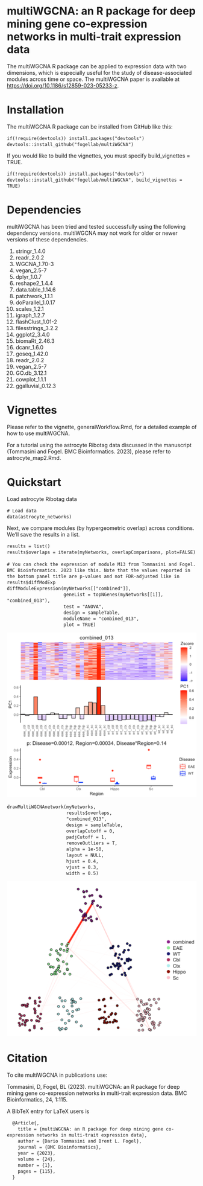 # multiWGCNA: an R package for deep mining gene co-expression networks in multi-trait expression data

The multiWGCNA R package can be applied to expression data with two dimensions, which is especially useful for the study of disease-associated modules across time or space. The multiWGCNA paper is available at https://doi.org/10.1186/s12859-023-05233-z. 

# Installation 
The multiWGCNA R package can be installed from GitHub like this: 
```
if(!require(devtools)) install.packages("devtools")
devtools::install_github("fogellab/multiWGCNA")
```

If you would like to build the vignettes, you must specify build_vignettes = TRUE. 
```
if(!require(devtools)) install.packages("devtools")
devtools::install_github("fogellab/multiWGCNA", build_vignettes = TRUE)
```


# Dependencies

multiWGCNA has been tried and tested successfully using the following dependency versions. multiWGCNA may not work for older or newer versions of these dependencies. 

1. stringr_1.4.0
2. readr_2.0.2
3. WGCNA_1.70-3
4. vegan_2.5-7
5. dplyr_1.0.7
6. reshape2_1.4.4
7. data.table_1.14.6
8. patchwork_1.1.1
9. doParallel_1.0.17
10. scales_1.2.1
11. igraph_1.2.7
12. flashClust_1.01-2
13. filesstrings_3.2.2
14. ggplot2_3.4.0
15. biomaRt_2.46.3
16. dcanr_1.6.0
17. goseq_1.42.0
18. readr_2.0.2
19. vegan_2.5-7 
20. GO.db_3.12.1
21. cowplot_1.1.1
22. ggalluvial_0.12.3

# Vignettes

Please refer to the vignette, generalWorkflow.Rmd, for a detailed example of how to use multiWGCNA.

For a tutorial using the astrocyte Ribotag data discussed in the manuscript (Tommasini and Fogel. BMC Bioinformatics. 2023), please refer to astrocyte_map2.Rmd.  

# Quickstart

Load astrocyte Ribotag data
```
# Load data
data(astrocyte_networks)
```
Next, we compare modules (by hypergeometric overlap) across conditions. We’ll save the results in a list.

```
results = list()
results$overlaps = iterate(myNetworks, overlapComparisons, plot=FALSE)

# You can check the expression of module M13 from Tommasini and Fogel. BMC Bioinformatics. 2023 like this. Note that the values reported in the bottom panel title are p-values and not FDR-adjusted like in results$diffModExp
diffModuleExpression(myNetworks[["combined"]], 
                     geneList = topNGenes(myNetworks[[1]], "combined_013"), 
                     test = "ANOVA",
                     design = sampleTable,
                     moduleName = "combined_013",
                     plot = TRUE)
```
![My Image](images/combined_013.png)

```
drawMultiWGCNAnetwork(myNetworks, 
                      results$overlaps, 
                      "combined_013", 
                      design = sampleTable, 
                      overlapCutoff = 0, 
                      padjCutoff = 1, 
                      removeOutliers = T, 
                      alpha = 1e-50, 
                      layout = NULL, 
                      hjust = 0.4, 
                      vjust = 0.3, 
                      width = 0.5)
```

![My Image](images/drawmultiWGCNA.png)

# Citation

To cite multiWGCNA in publications use:

  Tommasini, D, Fogel, BL (2023). multiWGCNA: an R package for deep mining gene co-expression networks in multi-trait expression data. BMC Bioinformatics, 24,
  1:115.

A BibTeX entry for LaTeX users is

```
  @Article{,
    title = {multiWGCNA: an R package for deep mining gene co-expression networks in multi-trait expression data},
    author = {Dario Tommasini and Brent L. Fogel},
    journal = {BMC Bioinformatics},
    year = {2023},
    volume = {24},
    number = {1},
    pages = {115},
  }
```
